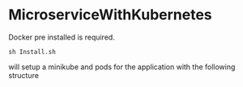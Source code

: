 # MicroserviceWithKubernetes

Docker pre installed is required.


```sh Install.sh```

will setup a minikube and pods for the application with the following structure